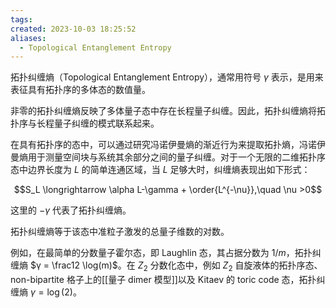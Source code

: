 ```yaml
---
tags: 
created: 2023-10-03 18:25:52
aliases:
  - Topological Entanglement Entropy
---
```

拓扑纠缠熵（Topological Entanglement Entropy），通常用符号 $γ$ 表示，是用来表征具有拓扑序的多体态的数值量。

非零的拓扑纠缠熵反映了多体量子态中存在长程量子纠缠。因此，拓扑纠缠熵将拓扑序与长程量子纠缠的模式联系起来。

在具有拓扑序的态中，可以通过研究冯诺伊曼熵的渐近行为来提取拓扑熵，冯诺伊曼熵用于测量空间块与系统其余部分之间的量子纠缠。对于一个无限的二维拓扑序态中边界长度为 $L$ 的简单连通区域，当 $L$ 足够大时，纠缠熵表现出如下形式：

$$S_L \longrightarrow \alpha L-\gamma + \order{L^{-\nu}},\quad \nu >0$$

这里的 $-γ$ 代表了拓扑纠缠熵。

拓扑纠缠熵等于该态中准粒子激发的总量子维数的对数。

例如，在最简单的分数量子霍尔态，即 Laughlin 态，其占据分数为 $1/m$，拓扑纠缠熵 $γ = \frac12 \log(m)$。在 $Z_2$ 分数化态中，例如 $Z_2$ 自旋液体的拓扑序态、non-bipartite 格子上的[[量子 dimer 模型]]以及 Kitaev 的 toric code 态，拓扑纠缠熵 $γ = \log(2)$。